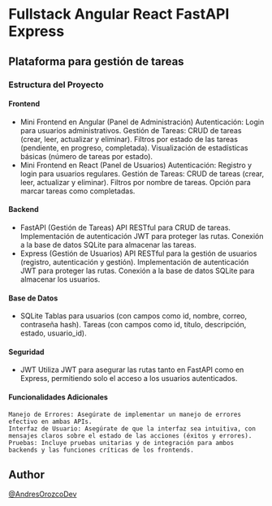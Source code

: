 # Fullstack Angular React FastAPI Express

## Plataforma para gestión de tareas

### Estructura del Proyecto

#### Frontend

- Mini Frontend en Angular (Panel de Administración)
    Autenticación: Login para usuarios administrativos.
    Gestión de Tareas: CRUD de tareas (crear, leer, actualizar y eliminar).
    Filtros por estado de las tareas (pendiente, en progreso, completada).
    Visualización de estadísticas básicas (número de tareas por estado).
- Mini Frontend en React (Panel de Usuarios)
    Autenticación: Registro y login para usuarios regulares.
    Gestión de Tareas: CRUD de tareas (crear, leer, actualizar y eliminar).
    Filtros por nombre de tareas.
    Opción para marcar tareas como completadas.

#### Backend

- FastAPI (Gestión de Tareas)
    API RESTful para CRUD de tareas.
    Implementación de autenticación JWT para proteger las rutas.
    Conexión a la base de datos SQLite para almacenar las tareas.
- Express (Gestión de Usuarios)
    API RESTful para la gestión de usuarios (registro, autenticación y gestión).
    Implementación de autenticación JWT para proteger las rutas.
    Conexión a la base de datos SQLite para almacenar los usuarios.

#### Base de Datos

- SQLite
    Tablas para usuarios (con campos como id, nombre, correo, contraseña hash).
    Tareas (con campos como id, título, descripción, estado, usuario_id).

#### Seguridad

- JWT
    Utiliza JWT para asegurar las rutas tanto en FastAPI como en Express, permitiendo solo el acceso a los usuarios autenticados.

#### Funcionalidades Adicionales

    Manejo de Errores: Asegúrate de implementar un manejo de errores efectivo en ambas APIs.
    Interfaz de Usuario: Asegúrate de que la interfaz sea intuitiva, con mensajes claros sobre el estado de las acciones (éxitos y errores).
    Pruebas: Incluye pruebas unitarias y de integración para ambos backends y las funciones críticas de los frontends.

## Author

[@AndresOrozcoDev](https://github.com/AndresOrozcoDev)